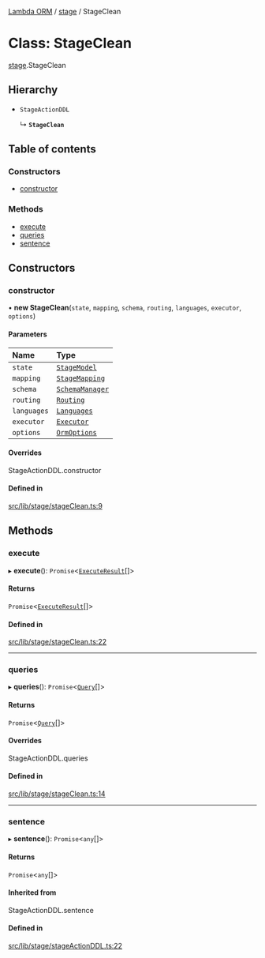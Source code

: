 [Lambda ORM](../README.md) / [stage](../modules/stage.md) / StageClean

# Class: StageClean

[stage](../modules/stage.md).StageClean

## Hierarchy

- `StageActionDDL`

  ↳ **`StageClean`**

## Table of contents

### Constructors

- [constructor](stage.StageClean.md#constructor)

### Methods

- [execute](stage.StageClean.md#execute)
- [queries](stage.StageClean.md#queries)
- [sentence](stage.StageClean.md#sentence)

## Constructors

### constructor

• **new StageClean**(`state`, `mapping`, `schema`, `routing`, `languages`, `executor`, `options`)

#### Parameters

| Name | Type |
| :------ | :------ |
| `state` | [`StageModel`](stage.StageModel.md) |
| `mapping` | [`StageMapping`](stage.StageMapping.md) |
| `schema` | [`SchemaManager`](manager.SchemaManager.md) |
| `routing` | [`Routing`](manager.Routing.md) |
| `languages` | [`Languages`](manager.Languages.md) |
| `executor` | [`Executor`](manager.Executor.md) |
| `options` | [`OrmOptions`](../interfaces/model.OrmOptions.md) |

#### Overrides

StageActionDDL.constructor

#### Defined in

[src/lib/stage/stageClean.ts:9](https://github.com/FlavioLionelRita/lambdaorm/blob/baac5cd/src/lib/stage/stageClean.ts#L9)

## Methods

### execute

▸ **execute**(): `Promise`<[`ExecuteResult`](../interfaces/model.ExecuteResult.md)[]\>

#### Returns

`Promise`<[`ExecuteResult`](../interfaces/model.ExecuteResult.md)[]\>

#### Defined in

[src/lib/stage/stageClean.ts:22](https://github.com/FlavioLionelRita/lambdaorm/blob/baac5cd/src/lib/stage/stageClean.ts#L22)

___

### queries

▸ **queries**(): `Promise`<[`Query`](model.Query.md)[]\>

#### Returns

`Promise`<[`Query`](model.Query.md)[]\>

#### Overrides

StageActionDDL.queries

#### Defined in

[src/lib/stage/stageClean.ts:14](https://github.com/FlavioLionelRita/lambdaorm/blob/baac5cd/src/lib/stage/stageClean.ts#L14)

___

### sentence

▸ **sentence**(): `Promise`<`any`[]\>

#### Returns

`Promise`<`any`[]\>

#### Inherited from

StageActionDDL.sentence

#### Defined in

[src/lib/stage/stageActionDDL.ts:22](https://github.com/FlavioLionelRita/lambdaorm/blob/baac5cd/src/lib/stage/stageActionDDL.ts#L22)
